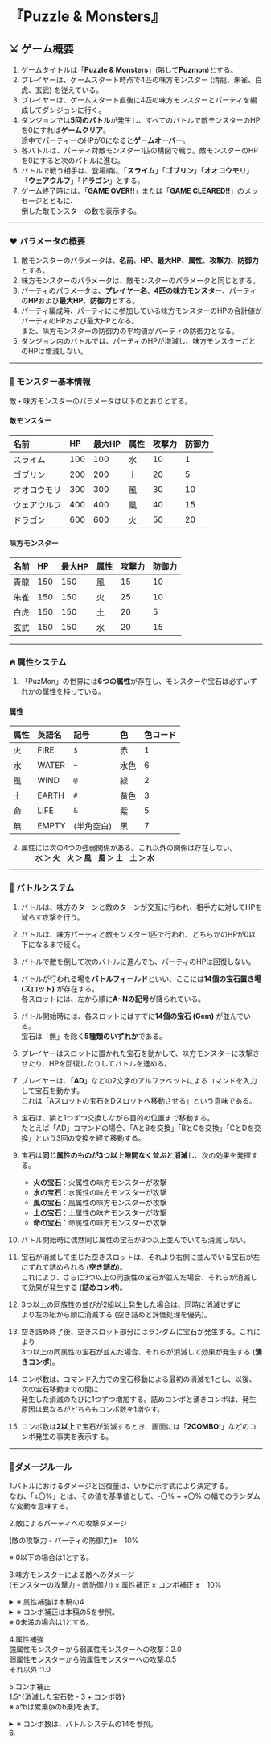 # 『Puzzle & Monsters』

## ⚔️ ゲーム概要

1.  ゲームタイトルは「**Puzzle & Monsters**」(略して**Puzmon**)とする。
2.  プレイヤーは、ゲームスタート時点で4匹の味方モンスター (清龍、朱雀、白虎、玄武) を従えている。
3.  プレイヤーは、ゲームスタート直後に4匹の味方モンスターとパーティを編成してダンジョンに行く。
4.  ダンジョンでは**5回のバトル**が発生し、すべてのバトルで敵モンスターのHPを0にすれば**ゲームクリア**。  
    途中でパーティーのHPが0になると**ゲームオーバー**。
5.  各バトルは、パーティ対敵モンスター1匹の構図で戦う。敵モンスターのHPを0にすると次のバトルに進む。
6.  バトルで戦う相手は、登場順に「**スライム**」「**ゴブリン**」「**オオコウモリ**」「**ウェアウルフ**」「**ドラゴン**」とする。
7.  ゲーム終了時には、「**GAME OVER!!**」または「**GAME CLEARED!!**」のメッセージとともに、  
    倒した敵モンスターの数を表示する。

---

### ❤️ パラメータの概要

1.  敵モンスターのパラメータは、**名前**、**HP**、**最大HP**、**属性**、**攻撃力**、**防御力**とする。
2.  味方モンスターのパラメータは、敵モンスターのパラメータと同じとする。
3.  パーティのパラメータは、**プレイヤー名**、**4匹の味方モンスター**、パーティの**HP**および**最大HP**、**防御力**とする。
4.  パーティ編成時、パーティにに参加している味方モンスターのHPの合計値がパーティのHPおよび最大HPとなる。  
    また、味方モンスターの防御力の平均値がパーティの防御力となる。
5.  ダンジョン内のバトルでは、パーティのHPが増減し、味方モンスターごとのHPは増減しない。

---

### 👾 モンスター基本情報

敵・味方モンスターのパラメータは以下のとおりとする。

#### 敵モンスター

| 名前         | HP  | 最大HP | 属性 | 攻撃力 | 防御力 |
| :----------- | :-- | :----- | :--- | :----- | :----- |
| スライム     | 100 | 100    | 水   | 10     | 1      |
| ゴブリン     | 200 | 200    | 土   | 20     | 5      |
| オオコウモリ | 300 | 300    | 風   | 30     | 10     |
| ウェアウルフ | 400 | 400    | 風   | 40     | 15     |
| ドラゴン     | 600 | 600    | 火   | 50     | 20     |

#### 味方モンスター

| 名前 | HP  | 最大HP | 属性 | 攻撃力 | 防御力 |
| :--- | :-- | :----- | :--- | :----- | :----- |
| 青龍 | 150 | 150    | 風   | 15     | 10     |
| 朱雀 | 150 | 150    | 火   | 25     | 10     |
| 白虎 | 150 | 150    | 土   | 20     | 5      |
| 玄武 | 150 | 150    | 水   | 20     | 15     |

---

### 🔥 属性システム

1.  「PuzMon」の世界には**6つの属性**が存在し、モンスターや宝石は必ずいずれかの属性を持っている。

#### 属性

| 属性 | 英語名 | 記号         | 色   | 色コード |
| :--- | :----- | :----------- | :--- | :------- |
| 火   | FIRE   | ```$```    | 赤   | 1        |
| 水   | WATER  | ```~```    | 水色 | 6        |
| 風   | WIND   | ```@```    | 緑   | 2        |
| 土   | EARTH  | ```#```    | 黄色 | 3        |
| 命   | LIFE   | ```&```    | 紫   | 5        |
| 無   | EMPTY  | (半角空白)   | 黒   | 7        |

2.  属性には次の4つの強弱関係がある。これ以外の関係は存在しない。  
    　　**水 ＞ 火　火 ＞ 風　風 ＞ 土　土 ＞ 水**

---

### 🤜 バトルシステム

1.  バトルは、味方のターンと敵のターンが交互に行われ、相手方に対してHPを減らす攻撃を行う。
2.  バトルは、味方パーティと敵モンスター1匹で行われ、どちらかのHPが0以下になるまで続く。
3.  バトルで敵を倒して次のバトルに進んでも、パーティのHPは回復しない。
4.  バトルが行われる場を**バトルフィールド**といい、ここには**14個の宝石置き場 (スロット)** が存在する。  
    各スロットには、左から順に**A~Nの記号**が降られている。
5.  バトル開始時には、各スロットにはすでに**14個の宝石 (Gem)** が並んでいる。  
    宝石は「無」を除く**5種類のいずれか**である。
6.  プレイヤーはスロットに置かれた宝石を動かして、味方モンスターに攻撃させたり、HPを回復したりしてバトルを進める。
7.  プレイヤーは、「**AD**」などの2文字のアルファベットによるコマンドを入力して宝石を動かす。  
    これは「Aスロットの宝石をDスロットへ移動させる」という意味である。
8.  宝石は、隣と1つずつ交換しながら目的の位置まで移動する。  
    たとえば「AD」コマンドの場合、「AとBを交換」「BとCを交換」「CとDを交換」という3回の交換を経て移動する。

9.  宝石は**同じ属性のものが3つ以上隙間なく並ぶと消滅**し、次の効果を発揮する。
    * **火の宝石**：火属性の味方モンスターが攻撃
    * **水の宝石**：水属性の味方モンスターが攻撃
    * **風の宝石**：風属性の味方モンスターが攻撃
    * **土の宝石**：土属性の味方モンスターが攻撃
    * **命の宝石**：命属性の味方モンスターが攻撃

10. バトル開始時に偶然同じ属性の宝石が3つ以上並んでいても消滅しない。
11. 宝石が消滅して生じた空きスロットは、それより右側に並んでいる宝石が左にずれて詰められる (**空き詰め**)。  
    これにより、さらに3つ以上の同族性の宝石が並んだ場合、それらが消滅して効果が発生する (**詰めコンボ**)。
12. 3つ以上の同族性の並びが2組以上発生した場合は、同時に消滅せずに  
    より左の組から順に消滅する (空き詰めと評価処理を優先)。
13. 空き詰め終了後、空きスロット部分にはランダムに宝石が発生する。これにより  
    3つ以上の同属性の宝石が並んだ場合、それらが消滅して効果が発生する (**湧きコンボ**)。
14. コンボ数は、コマンド入力での宝石移動による最初の消滅を1とし、以後、次の宝石移動までの間に  
    発生した消滅のたびに1つずつ増加する。詰めコンボと湧きコンボは、発生原因は異なるがどちらもコンボ数を1増やす。
15. コンボ数は**2以上**で宝石が消滅するとき、画面には「**2COMBO!**」などのコンボ発生の事実を表示する。

---
### 📕ダメージルール
1.バトルにおけるダメージと回復量は、いかに示す式により決定する。  
  なお、「±〇%」とは、その値を基準値として、-〇% ~ +〇% の幅でのランダムな変動を意味する。

2.敵によるパーティへの攻撃ダメージ  

  (敵の攻撃力 - パーティの防御力)±　10%

  ※ 0以下の場合は1とする。

3.味方モンスターによる敵へのダメージ  
  (モンスターの攻撃力 - 敵防御力) × 属性補正 × コンボ補正 ±　10%  
  <details><summary>※ 属性補強は本稿の4</summary>
  『属性補強』
  強属性モンスターから弱属性モンスターへの攻撃：2.0  
  弱属性モンスターから強属性モンスターへの攻撃:0.5  
  それ以外							:1.0  
  </details>
  <details><summary>※ コンボ補正は本稿の5を参照。</summary>
  『コンボ補正』
  1.5^{消滅した宝石数 - 3 + コンボ数} 
  </details>  
  ※ 0未満の場合は1とする。
  
4.属性補強  
  強属性モンスターから弱属性モンスターへの攻撃：2.0  
  弱属性モンスターから強属性モンスターへの攻撃:0.5  
  それ以外							:1.0  
  
5.コンボ補正  
  1.5^{消滅した宝石数 - 3 + コンボ数}  
  ※ a^bは累乗(aのb乗)を表す。
<details><summary>※ コンボ数は、バトルシステムの14を参照。</summary>
　　『コンボ補正』
 　　コンボ数は、コマンド入力での宝石移動による最初の消滅を1とし、以後、次の宝石移動までの間に  
    発生した消滅のたびに1つずつ増加する。詰めコンボと湧きコンボは、発生原因は異なるがどちらもコンボ数を1増やす。
</details>
6.
